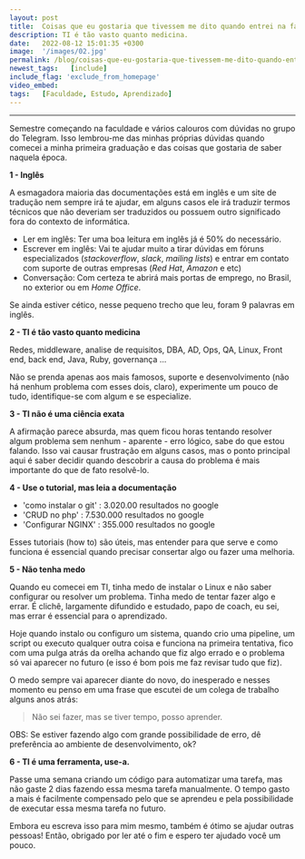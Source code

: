 ```yaml
---
layout: post
title:  Coisas que eu gostaria que tivessem me dito quando entrei na faculdade de TI
description: TI é tão vasto quanto medicina.
date:   2022-08-12 15:01:35 +0300
image:  '/images/02.jpg'
permalink: /blog/coisas-que-eu-gostaria-que-tivessem-me-dito-quando-entrei-na-faculdade-de-ti
newest_tags:   [include]
include_flag: 'exclude_from_homepage'
video_embed: 
tags:   [Faculdade, Estudo, Aprendizado]
---
```



<!-- ---
title: 'Coisas que eu gostaria que tivessem me dito quando entrei na faculdade de TI.'
publishedAt: '2022-08-12'
summary: 'TI é tão vasto quanto medicina.'
tags: ['Faculdade', 'Estudo', 'Aprendizado']
by: { name: 'Yuri Cunha', avatar: '/static/images/profile.jpeg' }
image: '/static/images/blog/coisas-que-eu-gostaria-que-tivessem-me-dito-quando-entrei-na-faculdade-de-ti/banner.png'
published: true -->
---
<!-- 
<Image
  alt={'TI é tão vasto quanto medicina.'}
  src={'/static/images/blog/coisas-que-eu-gostaria-que-tivessem-me-dito-quando-entrei-na-faculdade-de-ti/banner.png'}
  width={1905 / 2}
  height={957 / 2}
  layout='responsive'
  blurDataURL={
    'data:image/png;base64,iVBORw0KGgoAAAANSUhEUgAAAAQAAAACCAIAAADwyuo0AAAACXBIWXMAAA7EAAAOxAGVKw4bAAAAIklEQVQImWNgYBDnFZCxsfc0tvJkCI/O+vP/f0tdhZK8CgBLPAfARKUieAAAAABJRU5ErkJggg=='
  }
  placeholder='blur'
/> -->

Semestre começando na faculdade e vários calouros com dúvidas no grupo do Telegram. Isso lembrou-me das minhas próprias dúvidas quando comecei a minha primeira graduação e das coisas que gostaria de saber naquela época.

**1 - Inglês**

A esmagadora maioria das documentações está em inglês e um site de tradução nem sempre irá te ajudar, em alguns casos ele irá traduzir termos técnicos que não deveriam ser traduzidos ou possuem outro significado fora do contexto de informática.

- Ler em inglês: Ter uma boa leitura em inglês já é 50% do necessário.
- Escrever em inglês: Vai te ajudar muito a tirar dúvidas em fóruns especializados (_stackoverflow_, _slack_, _mailing lists_) e entrar em contato com suporte de outras empresas (_Red Hat_, _Amazon_ e etc)
- Conversação: Com certeza te abrirá mais portas de emprego, no Brasil, no exterior ou em _Home Office_.

Se ainda estiver cético, nesse pequeno trecho que leu, foram 9 palavras em inglês.

**2 - TI é tão vasto quanto medicina**

Redes, middleware, analise de requisitos, DBA, AD, Ops, QA, Linux, Front end, back end, Java, Ruby, governança ...

Não se prenda apenas aos mais famosos, suporte e desenvolvimento (não há nenhum problema com esses dois, claro), experimente um pouco de tudo, identifique-se com algum e se especialize.

**3 - TI não é uma ciência exata**

A afirmação parece absurda, mas quem ficou horas tentando resolver algum problema sem nenhum - aparente - erro lógico, sabe do que estou falando. Isso vai causar frustração em alguns casos, mas o ponto principal aqui é saber decidir quando descobrir a causa do problema é mais importante do que de fato resolvê-lo.

**4 - Use o tutorial, mas leia a documentação**

- 'como instalar o git' : 3.020.00 resultados no google
- 'CRUD no php' : 7.530.000 resultados no google
- 'Configurar NGINX' : 355.000 resultados no google

Esses tutoriais (how to) são úteis, mas entender para que serve e como funciona é essencial quando precisar consertar algo ou fazer uma melhoria.

**5 - Não tenha medo**

Quando eu comecei em TI, tinha medo de instalar o Linux e não saber configurar ou resolver um problema. Tinha medo de tentar fazer algo e errar. É clichê, largamente difundido e estudado, papo de coach, eu sei, mas errar é essencial para o aprendizado.

Hoje quando instalo ou configuro um sistema, quando crio uma pipeline, um script ou executo qualquer outra coisa e funciona na primeira tentativa, fico com uma pulga atrás da orelha achando que fiz algo errado e o problema só vai aparecer no futuro (e isso é bom pois me faz revisar tudo que fiz).

O medo sempre vai aparecer diante do novo, do inesperado e nesses momento eu penso em uma frase que escutei de um colega de trabalho alguns anos atrás:

> Não sei fazer, mas se tiver tempo, posso aprender.

OBS: Se estiver fazendo algo com grande possibilidade de erro, dê preferência ao ambiente de desenvolvimento, ok?

**6 - TI é uma ferramenta, use-a.**

Passe uma semana criando um código para automatizar uma tarefa, mas não gaste 2 dias fazendo essa mesma tarefa manualmente. O tempo gasto a mais é facilmente compensado pelo que se aprendeu e pela possibilidade de executar essa mesma tarefa no futuro.


<Aside type={'positive'} title={'Muito obrigado por ler!'}>
  Embora eu escreva isso para mim mesmo, também é ótimo se ajudar outras pessoas! Então, obrigado por ler até o fim e espero ter ajudado você um pouco.
</Aside>